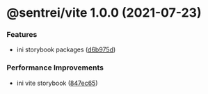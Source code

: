 # @sentrei/vite 1.0.0 (2021-07-23)

### Features

- ini storybook packages ([d6b975d](https://github.com/sentrei/sentrei/commit/d6b975d14173ecf47968d90bc9bd932be00c752b))

### Performance Improvements

- ini vite storybook ([847ec65](https://github.com/sentrei/sentrei/commit/847ec65f8c943527ba26e83fc389e03590b3686c))
